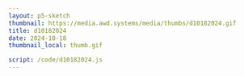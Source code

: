 ```yaml
---
layout: p5-sketch
thumbnail: https://media.awd.systems/media/thumbs/d10182024.gif
title: d10182024
date: 2024-10-18
thumbnail_local: thumb.gif

script: /code/d10182024.js
---
```


